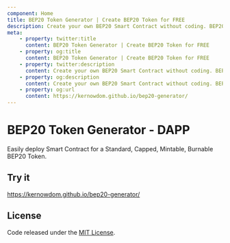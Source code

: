 ```yaml
---
component: Home
title: BEP20 Token Generator | Create BEP20 Token for FREE
description: Create your own BEP20 Smart Contract without coding. BEP20 Generator is the easiest and fastest way to create your own BEP20 token on the Binance Smart Chain network. No coding skills are required.
meta:
    - property: twitter:title
      content: BEP20 Token Generator | Create BEP20 Token for FREE
    - property: og:title
      content: BEP20 Token Generator | Create BEP20 Token for FREE
    - property: twitter:description
      content: Create your own BEP20 Smart Contract without coding. BEP20 Generator is the easiest and fastest way to create your own BEP20 token on the Binance Smart Chain network. No coding skills are required.
    - property: og:description
      content: Create your own BEP20 Smart Contract without coding. BEP20 Generator is the easiest and fastest way to create your own BEP20 token on the Binance Smart Chain network. No coding skills are required.
    - property: og:url
      content: https://kernowdom.github.io/bep20-generator/
---
```


# BEP20 Token Generator - DAPP

Easily deploy Smart Contract for a Standard, Capped, Mintable, Burnable BEP20 Token.

## Try it

https://kernowdom.github.io/bep20-generator/

## License

Code released under the [MIT License](https://github.com/kernowdom/bep20-generator/blob/master/LICENSE).
